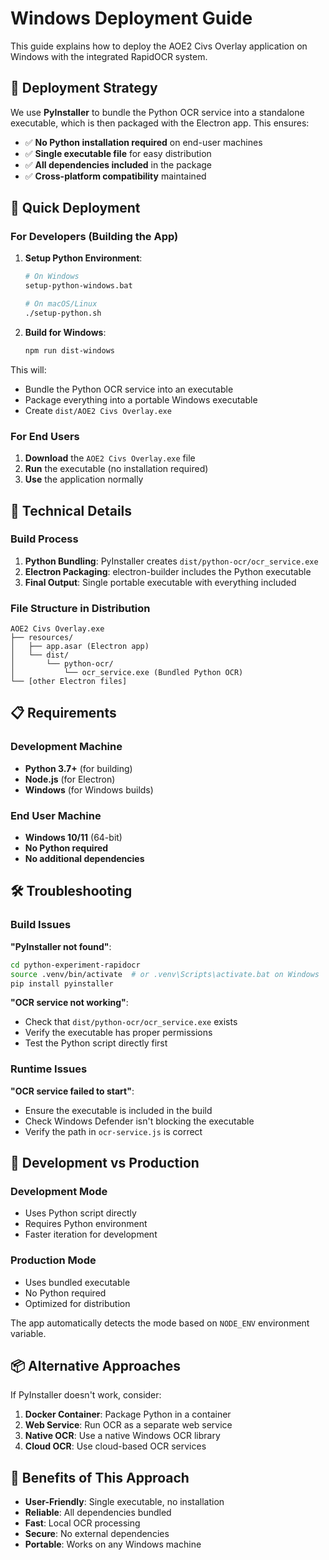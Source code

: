 # Windows Deployment Guide

This guide explains how to deploy the AOE2 Civs Overlay application on Windows with the integrated RapidOCR system.

## 🎯 Deployment Strategy

We use **PyInstaller** to bundle the Python OCR service into a standalone executable, which is then packaged with the Electron app. This ensures:

-   ✅ **No Python installation required** on end-user machines
-   ✅ **Single executable file** for easy distribution
-   ✅ **All dependencies included** in the package
-   ✅ **Cross-platform compatibility** maintained

## 🚀 Quick Deployment

### For Developers (Building the App)

1. **Setup Python Environment**:

    ```bash
    # On Windows
    setup-python-windows.bat

    # On macOS/Linux
    ./setup-python.sh
    ```

2. **Build for Windows**:
    ```bash
    npm run dist-windows
    ```

This will:

-   Bundle the Python OCR service into an executable
-   Package everything into a portable Windows executable
-   Create `dist/AOE2 Civs Overlay.exe`

### For End Users

1. **Download** the `AOE2 Civs Overlay.exe` file
2. **Run** the executable (no installation required)
3. **Use** the application normally

## 🔧 Technical Details

### Build Process

1. **Python Bundling**: PyInstaller creates `dist/python-ocr/ocr_service.exe`
2. **Electron Packaging**: electron-builder includes the Python executable
3. **Final Output**: Single portable executable with everything included

### File Structure in Distribution

```
AOE2 Civs Overlay.exe
├── resources/
│   ├── app.asar (Electron app)
│   └── dist/
│       └── python-ocr/
│           └── ocr_service.exe (Bundled Python OCR)
└── [other Electron files]
```

## 📋 Requirements

### Development Machine

-   **Python 3.7+** (for building)
-   **Node.js** (for Electron)
-   **Windows** (for Windows builds)

### End User Machine

-   **Windows 10/11** (64-bit)
-   **No Python required**
-   **No additional dependencies**

## 🛠️ Troubleshooting

### Build Issues

**"PyInstaller not found"**:

```bash
cd python-experiment-rapidocr
source .venv/bin/activate  # or .venv\Scripts\activate.bat on Windows
pip install pyinstaller
```

**"OCR service not working"**:

-   Check that `dist/python-ocr/ocr_service.exe` exists
-   Verify the executable has proper permissions
-   Test the Python script directly first

### Runtime Issues

**"OCR service failed to start"**:

-   Ensure the executable is included in the build
-   Check Windows Defender isn't blocking the executable
-   Verify the path in `ocr-service.js` is correct

## 🔄 Development vs Production

### Development Mode

-   Uses Python script directly
-   Requires Python environment
-   Faster iteration for development

### Production Mode

-   Uses bundled executable
-   No Python required
-   Optimized for distribution

The app automatically detects the mode based on `NODE_ENV` environment variable.

## 📦 Alternative Approaches

If PyInstaller doesn't work, consider:

1. **Docker Container**: Package Python in a container
2. **Web Service**: Run OCR as a separate web service
3. **Native OCR**: Use a native Windows OCR library
4. **Cloud OCR**: Use cloud-based OCR services

## 🎉 Benefits of This Approach

-   **User-Friendly**: Single executable, no installation
-   **Reliable**: All dependencies bundled
-   **Fast**: Local OCR processing
-   **Secure**: No external dependencies
-   **Portable**: Works on any Windows machine


